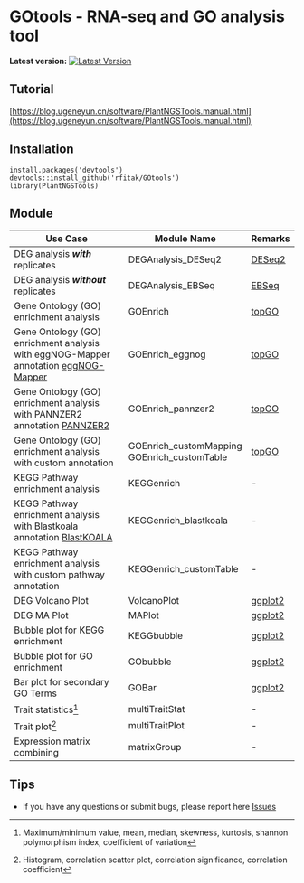 # GOtools - RNA-seq and GO analysis tool


**Latest version:** [![Latest Version](https://img.shields.io/github/release/biomarble/PlantNGSTools.svg?style=flat?maxAge=86400)](https://github.com/biomarble/PlantNGSTools/releases)


## Tutorial

[https://blog.ugeneyun.cn/software/PlantNGSTools.manual.html](https://blog.ugeneyun.cn/software/PlantNGSTools.manual.html)



## Installation



```
install.packages('devtools')
devtools::install_github('rfitak/GOtools')
library(PlantNGSTools)
```



## Module


|Use Case|Module Name| Remarks                                                |
|-|-|-|
|DEG analysis ***with*** replicates|DEGAnalysis_DESeq2|[DESeq2](https://doi.org/10.1186/s13059-014-0550-8)|
|DEG analysis ***without*** replicates|DEGAnalysis_EBSeq|[EBSeq](https://doi.org/10.1093/bioinformatics/btt087)|
|Gene Ontology (GO) enrichment analysis|GOEnrich|[topGO](https://doi.org/10.1093/bioinformatics/btl140)|
|Gene Ontology (GO) enrichment analysis with eggNOG-Mapper annotation [eggNOG-Mapper](http://eggnog-mapper.embl.de/)|GOEnrich_eggnog| [topGO](https://doi.org/10.1093/bioinformatics/btl140)|
|Gene Ontology (GO) enrichment analysis with PANNZER2 annotation [PANNZER2](http://ekhidna2.biocenter.helsinki.fi/sanspanz/)|GOEnrich_pannzer2| [topGO](https://doi.org/10.1093/bioinformatics/btl140)|
|Gene Ontology (GO) enrichment analysis with custom annotation|GOEnrich_customMapping<br>GOEnrich_customTable|[topGO](https://doi.org/10.1093/bioinformatics/btl140) |
|KEGG Pathway enrichment analysis|KEGGenrich|-|
|KEGG Pathway enrichment analysis with Blastkoala annotation [BlastKOALA](https://www.kegg.jp/blastkoala/)|KEGGenrich_blastkoala| - |
|KEGG Pathway enrichment analysis with custom pathway annotation|KEGGenrich_customTable| - |
|DEG Volcano Plot|VolcanoPlot|[ggplot2](https://ggplot2.tidyverse.org/)|
|DEG MA Plot|MAPlot|[ggplot2](https://ggplot2.tidyverse.org/)|
|Bubble plot for KEGG enrichment|KEGGbubble|[ggplot2](https://ggplot2.tidyverse.org/)|
|Bubble plot for GO enrichment|GObubble|[ggplot2](https://ggplot2.tidyverse.org/)<br>|
|Bar plot for secondary GO Terms|GOBar|[ggplot2](https://ggplot2.tidyverse.org/)<br>|
|Trait statistics[^2]|multiTraitStat|-|
|Trait plot[^3]| multiTraitPlot|-|
|Expression matrix combining|matrixGroup|-|

[^1]: The secondary nodes of GO are the direct child nodes of the three main nodes of MF, BP and CC.
[^2]: Maximum/minimum value, mean, median, skewness, kurtosis, shannon polymorphism index, coefficient of variation
[^3]: Histogram, correlation scatter plot, correlation significance, correlation coefficient

## Tips

- If you have any questions or submit bugs, please report here [Issues](https://github.com/rfitak/GOtools/issues)
